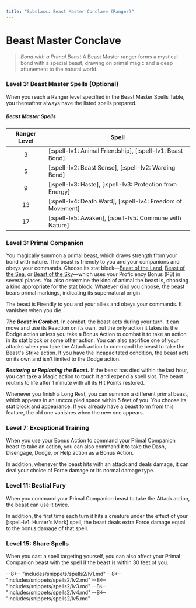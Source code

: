```yaml
---
title: "Subclass: Beast Master Conclave (Ranger)"
---
```


<p style="display:none">
Bond with a Primal Beast
</p>

# Beast Master Conclave

> *Bond with a Primal Beast*
A Beast Master ranger forms a mystical bond with a special beast, drawing on primal magic and a deep attunement to the natural world.

### Level 3: Beast Master Spells (Optional)

When you reach a Ranger level specified in the Beast Master Spells Table, you thereaftrer always have the listed spells prepared.

##### Beast Master Spells

| Ranger Level | Spell |
|:-:|---|
| 3 | [:spell-lv1: Animal Friendship], [:spell-lv1: Beast Bond] |
| 5 | [:spell-lv2: Beast Sense], [:spell-lv2: Warding Bond] |
| 9 | [:spell-lv3: Haste], [:spell-lv3: Protection from Energy] |
| 13 | [:spell-lv4: Death Ward], [:spell-lv4: Freedom of Movement] |
| 17 | [:spell-lv5: Awaken], [:spell-lv5: Commune with Nature] |

### Level 3: Primal Companion

You magically summon a primal beast, which draws strength from your bond with nature. The beast is friendly to you and your companions and obeys your commands. Choose its stat block—[Beast of the Land], [Beast of the Sea], or [Beast of the Sky]—which uses your Proficiency Bonus (PB) in several places. You also determine the kind of animal the beast is, choosing a kind appropriate for the stat block. Whatever kind you choose, the beast bears primal markings, indicating its supernatural origin.

The beast is Firendly to you and your allies and obeys your commands. It vanishes when you die.

***The Beast in Combat.*** In combat, the beast acts during your turn. It can move and use its Reaction on its own, but the only action it takes its the Dodge action unless you take a Bonus Action to combat it to take an action in its stat block or some other action. You can also sacrifice one of your attacks when you take the Attack action to command the beast to take the Beast's Strike action. If you have the Incapacitated condition, the beast acts on its own and isn't limited to the Dodge action.

***Restoring or Replacing the Beast.*** If the beast has died within the last hour, you can take a Magic action to touch it and expend a spell slot. The beast reutrns to life after 1 minute with all its Hit Points restored.

Whenever you finish a Long Rest, you can summon a different primal beast, which appears in an unccoupied space within 5 feet of you. You choose its stat block and appearance. If you already have a beast form from this feature, the old one vanishes when the new one appears.

[Beast of the Land]: https://5e.tools/bestiary.html#beast%20of%20the%20land_xphb
[Beast of the Sea]: https://5e.tools/bestiary.html#beast%20of%20the%20sea_xphb
[Beast of the Sky]: https://5e.tools/bestiary.html#beast%20of%20the%20sky_xphb

### Level 7: Exceptional Training

When you use your Bonus Action to command your Primal Companion beast to take an action, you can also command it to take the Dash, Disengage, Dodge, or Help action as a Bonus Action.

In addition, whenever the beast hits with an attack and deals damage, it can deal your choice of Force damage or its normal damage type.

### Level 11: Bestial Fury

When you command your Primal Companion beast to take the Attack action, the beast can use it twice.

In addition, the first time each turn it hits a creature under the effect of your [:spell-lv1: Hunter's Mark] spell, the beast deals extra Force damage equal to the bonus damage of that spell.

### Level 15: Share Spells

When you cast a spell targeting yourself, you can also affect your Primal Companion beast with the spell if the beast is within 30 feet of you.

--8<-- "includes/snippets/spells2/lv1.md"
--8<-- "includes/snippets/spells2/lv2.md"
--8<-- "includes/snippets/spells2/lv3.md"
--8<-- "includes/snippets/spells2/lv4.md"
--8<-- "includes/snippets/spells2/lv5.md"
